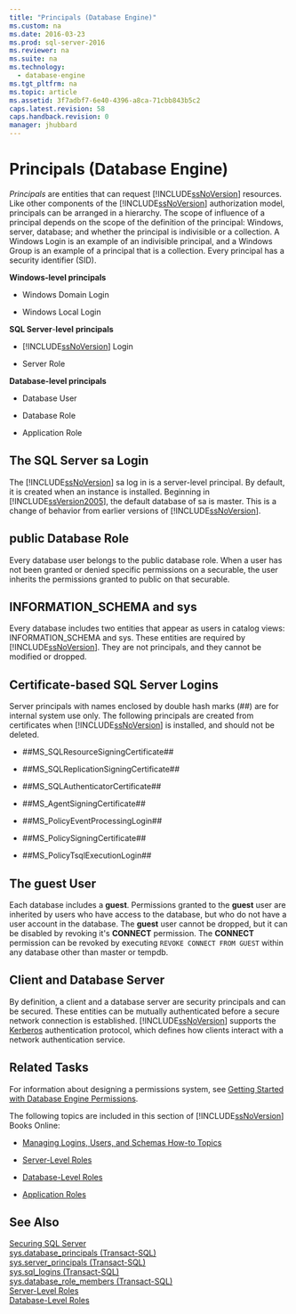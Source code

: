 ```yaml
---
title: "Principals (Database Engine)"
ms.custom: na
ms.date: 2016-03-23
ms.prod: sql-server-2016
ms.reviewer: na
ms.suite: na
ms.technology: 
  - database-engine
ms.tgt_pltfrm: na
ms.topic: article
ms.assetid: 3f7adbf7-6e40-4396-a8ca-71cbb843b5c2
caps.latest.revision: 58
caps.handback.revision: 0
manager: jhubbard
---
```

# Principals (Database Engine)
*Principals* are entities that can request [!INCLUDE[ssNoVersion](../../Topics/TopicNameContainA/tokens/ssNoVersion_md.md)] resources. Like other components of the [!INCLUDE[ssNoVersion](../../Topics/TopicNameContainA/tokens/ssNoVersion_md.md)] authorization model, principals can be arranged in a hierarchy. The scope of influence of a principal depends on the scope of the definition of the principal: Windows, server, database; and whether the principal is indivisible or a collection. A Windows Login is an example of an indivisible principal, and a Windows Group is an example of a principal that is a collection. Every principal has a security identifier (SID).  
  
 **Windows-level principals**  
  
-   Windows Domain Login  
  
-   Windows Local Login  
  
 **SQL Server**-**level** **principals**  
  
-   [!INCLUDE[ssNoVersion](../../Topics/TopicNameContainA/tokens/ssNoVersion_md.md)] Login  
  
-   Server Role  
  
 **Database-level principals**  
  
-   Database User  
  
-   Database Role  
  
-   Application Role  
  
## The SQL Server sa Login  
 The [!INCLUDE[ssNoVersion](../../Topics/TopicNameContainA/tokens/ssNoVersion_md.md)] sa log in is a server-level principal. By default, it is created when an instance is installed. Beginning in [!INCLUDE[ssVersion2005](../../Topics/TopicNameContainA/tokens/ssVersion2005_md.md)], the default database of sa is master. This is a change of behavior from earlier versions of [!INCLUDE[ssNoVersion](../../Topics/TopicNameContainA/tokens/ssNoVersion_md.md)].  
  
## public Database Role  
 Every database user belongs to the public database role. When a user has not been granted or denied specific permissions on a securable, the user inherits the permissions granted to public on that securable.  
  
## INFORMATION_SCHEMA and sys  
 Every database includes two entities that appear as users in catalog views: INFORMATION_SCHEMA and sys. These entities are required by [!INCLUDE[ssNoVersion](../../Topics/TopicNameContainA/tokens/ssNoVersion_md.md)]. They are not principals, and they cannot be modified or dropped.  
  
## Certificate-based SQL Server Logins  
 Server principals with names enclosed by double hash marks (##) are for internal system use only. The following principals are created from certificates when [!INCLUDE[ssNoVersion](../../Topics/TopicNameContainA/tokens/ssNoVersion_md.md)] is installed, and should not be deleted.  
  
-   \##MS_SQLResourceSigningCertificate##  
  
-   \##MS_SQLReplicationSigningCertificate##  
  
-   \##MS_SQLAuthenticatorCertificate##  
  
-   \##MS_AgentSigningCertificate##  
  
-   \##MS_PolicyEventProcessingLogin##  
  
-   \##MS_PolicySigningCertificate##  
  
-   \##MS_PolicyTsqlExecutionLogin##  
  
## The guest User  
 Each database includes a **guest**. Permissions granted to the **guest** user are inherited by users who have access to the database, but who do not have a user account in the database. The **guest** user cannot be dropped, but it can be disabled by revoking it's **CONNECT** permission. The **CONNECT** permission can be revoked by executing `REVOKE CONNECT FROM GUEST` within any database other than master or tempdb.  
  
## Client and Database Server  
 By definition, a client and a database server are security principals and can be secured. These entities can be mutually authenticated before a secure network connection is established. [!INCLUDE[ssNoVersion](../../Topics/TopicNameContainA/tokens/ssNoVersion_md.md)] supports the [Kerberos](http://go.microsoft.com/fwlink/?LinkId=100758) authentication protocol, which defines how clients interact with a network authentication service.  
  
## Related Tasks  
 For information about designing a permissions system, see [Getting Started with Database Engine Permissions](../../Topics/TopicNameNotContainA/Getting-Started-with-Database-Engine-Permissions.md).  
  
 The following topics are included in this section of [!INCLUDE[ssNoVersion](../../Topics/TopicNameContainA/tokens/ssNoVersion_md.md)] Books Online:  
  
-   [Managing Logins, Users, and Schemas How-to Topics](../../Topics/TopicNameNotContainA/Managing-Logins--Users--and-Schemas-How-to-Topics.md)  
  
-   [Server-Level Roles](../../Topics/TopicNameNotContainA/Server-Level-Roles.md)  
  
-   [Database-Level Roles](../../Topics/TopicNameNotContainA/Database-Level-Roles.md)  
  
-   [Application Roles](../../Topics/TopicNameNotContainA/Application-Roles.md)  
  
## See Also  
 [Securing SQL Server](../../Topics/TopicNameNotContainA/Securing-SQL-Server.md)   
 [sys.database_principals (Transact-SQL)](assetId:///8cb239e9-eb8c-4109-9cec-0d35de95fa0e)   
 [sys.server_principals (Transact-SQL)](assetId:///c5dbe0d8-a1c8-4dc4-b9b1-22af20effd37)   
 [sys.sql_logins (Transact-SQL)](assetId:///0d9c5b09-86fe-40ff-baab-00b7c051402f)   
 [sys.database_role_members (Transact-SQL)](assetId:///ed1b019d-ca48-4db3-85df-cf6d2db591cf)   
 [Server-Level Roles](../../Topics/TopicNameNotContainA/Server-Level-Roles.md)   
 [Database-Level Roles](../../Topics/TopicNameNotContainA/Database-Level-Roles.md)